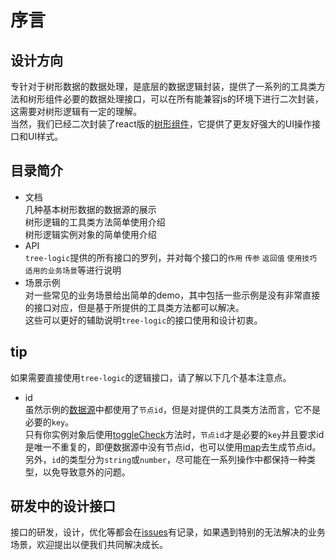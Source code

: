 # 序言

## 设计方向
专针对于树形数据的数据处理，是底层的数据逻辑封装，提供了一系列的工具类方法和树形组件必要的数据处理接口，可以在所有能兼容js的环境下进行二次封装，这需要对树形逻辑有一定的理解。       
当然，我们已经二次封装了react版的[树形组件](tree。react)，它提供了更友好强大的UI操作接口和UI样式。

## 目录简介

- 文档        
几种基本树形数据的数据源的展示     
树形逻辑的工具类方法简单使用介绍        
树形逻辑实例对象的简单使用介绍     
- API       
`tree-logic`提供的所有接口的罗列，并对每个接口的`作用` `传参` `返回值` `使用技巧` `适用的业务场景`等进行说明
- 场景示例      
对一些常见的业务场景给出简单的demo，其中包括一些示例是没有非常直接的接口对应，但是基于所提供的工具类方法都可以解决。      
这些可以更好的辅助说明`tree-logic`的接口使用和设计初衷。


## tip
如果需要直接使用`tree-logic`的逻辑接口，请了解以下几个基本注意点。        
- id        
虽然示例的[数据源](。/data)中都使用了`节点id`，但是对提供的工具类方法而言，它不是必要的`key`。      
只有你实例对象后使用[toggleCheck](。/INIT。md#toggleCheck)方法时，`节点id`才是必要的`key`并且要求id是唯一不重复的，即便数据源中没有节点id，也可以使用[map](。/DEMO#notId)去生成节点id。       
另外，`id`的类型分为`string`或`number`，尽可能在一系列操作中都保持一种类型，以免导致意外的问题。

## 研发中的设计接口
接口的研发，设计，优化等都会在[issues](https://github。com/onface/tree-logic/issues/)有记录，如果遇到特别的无法解决的业务场景，欢迎提出以便我们共同解决成长。

